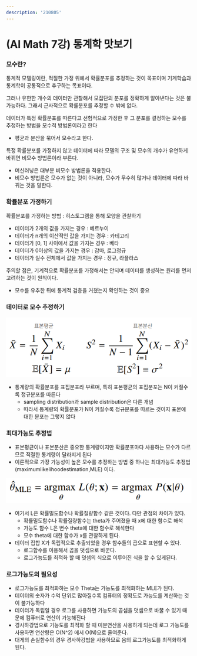 ```yaml
---
description: '210805'
---
```


# \(AI Math 7강\) 통계학 맛보기

### 모수란?

통계적 모델링이란, 적절한 가정 위에서 확률분포를 추정하는 것이 목표이며 기계학습과 통계학이 공통적으로 추구하는 목표이다.

그러나 유한한 개수의 데이터만 관찰해서 모집단의 분포를 정확하게 알아낸다는 것은 불가능하다. 그래서 근사적으로 확률분포를 추정할 수 밖에 없다.

데이터가 특정 확률분포를 따른다고 선험적으로 가정한 후 그 분포를 결정하는 모수를 추정하는 방법을 모수적 방법론이라고 한다

* 평균과 분산을 묶어서 모수라고 한다.

특정 확률분포를 가정하지 않고 데이터에 따라 모델의 구조 및 모수의 개수가 유연하게 바뀌면 비모수 방법론이라 부른다.

* 머신러닝은 대부분 비모수 방법론을 적용한다.
* 비모수 방법론은 모수가 없는 것이 아니라, 모수가 무수히 많거나 데이터에 따라 바뀌는 것을 말한다.



### 확률분포 가정하기

확률분포를 가정하는 방법 : 히스토그램을 통해 모양을 관찰하기

* 데이터가 2개의 값을 가지는 경우 : 베르누이
* 데이터가 n개의 이산적인 값을 가지는 경우 : 카테고리
* 데이터가 \[0, 1\] 사이에서 값을 가지는 경우 : 베타
* 데이터가 0이상의 값을 가지는 경우 : 감마, 로그정규
* 데이터가 실수 전체에서 값을 가지는 경우 : 정규, 라플라스

주의할 점은, 기계적으로 확률분포를 가정해서는 안되며 데이터를 생성하는 원리를 먼저 고려하는 것이 원칙이다.

* 모수를 유추한 뒤에 통계적 검층을 거쳤는지 확인하는 것이 중요



### 데이터로 모수 추정하기

![](../../../../.gitbook/assets/image%20%28747%29.png)

* 통계량의 확률분포를 표집분포라 부르며, 특히 표본평균의 표집분포는 N이 커질수록 정규분포를 따른다
  * sampling distribution과 sample distribution은 다른 개념
  * 따라서 통계량의 확률분포가 N이 커질수록 정규분포를 따르는 것이지 표본에 대한 분포는 그렇지 않다



### 최대가능도 추정법

* 표본평균이나 표본분산은 중요한 통계량이지만 확률분포마다 사용하는 모수가 다르므로 적절한 통계량이 달라지게 된다
* 이론적으로 가장 가능성이 높은 모수를 추정하는 방법 중 하나는 최대가능도 추정법\(maximumlikelihoodestimation,MLE\) 이다.

![](../../../../.gitbook/assets/image%20%28754%29.png)

* 여기서 L은 확률밀도함수나 확률질량함수 같은 것이다. 다만 관점의 차이가 있다.
  * 확률밀도함수나 확률질량함수는 theta가 주어졌을 때 x에 대한 함수로 해석
  * 가능도 함수 L은 변수 theta에 대한 함수로 해석한다
  * 모수 theta에 대한 함수가 x를 관찰하게 된다.
* 데이터 집합 X가 독립적으로 추출되었을 경우 함수들의 곱으로 표현할 수 있다.
  * 로그함수를 이용해서 곱을 덧셈으로 바꾼다.
  * 로그가능도를 최적화 할 때 덧셈의 식으로 이루어진 식을 할 수 있게된다.



### 로그가능도의 필요성

* 로그가능도를 최적화하는 모수 Theta는 가능도를 최적화하는 MLE가 된다.
* 데이터의 숫자가 수억 단위로 많아질수록 컴퓨터의 정확도로 가능도를 계산하는 것이 불가능하다
* 데이터가 독립일 경우 로그를 사용하면 가능도의 곱셈을 덧셈으로 바꿀 수 있기 때문에 컴퓨터로 연산이 가능해진다
* 경사하강법으로 기능도를 최적화 할 때 미분연산을 사용하게 되는데 로그 가능도를 사용하면 연산량은 O\(N^2\) 에서 O\(N\)으로 줄여준다.
* 대게의 손실함수의 경우 경사하강법을 사용하므로 음의 로그가능도를 최적화하게 된다.





